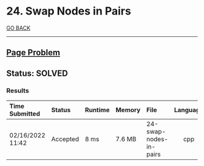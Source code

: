 # 24. Swap Nodes in Pairs

[GO BACK](../README.md)

___

## [Page Problem](https://leetcode.com/problems/swap-nodes-in-pairs/)

## Status: SOLVED

### Results

| Time Submitted   | Status   | Runtime | Memory | File                   | Language |
| :--------------- | :------- | :------ | :----- | :--------------------- | :------: |
| 02/16/2022 11:42 | Accepted | 8 ms    | 7.6 MB | 24-swap-nodes-in-pairs |   cpp    |
